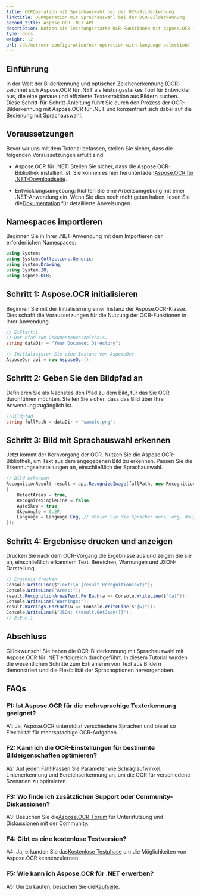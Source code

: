 ```yaml
---
title: OCROperation mit Sprachauswahl bei der OCR-Bilderkennung
linktitle: OCROperation mit Sprachauswahl bei der OCR-Bilderkennung
second_title: Aspose.OCR .NET API
description: Nutzen Sie leistungsstarke OCR-Funktionen mit Aspose.OCR für .NET. Extrahieren Sie nahtlos Text aus Bildern.
type: docs
weight: 12
url: /de/net/ocr-configuration/ocr-operation-with-language-selection/
---
```

## Einführung

In der Welt der Bilderkennung und optischen Zeichenerkennung (OCR) zeichnet sich Aspose.OCR für .NET als leistungsstarkes Tool für Entwickler aus, die eine genaue und effiziente Textextraktion aus Bildern suchen. Diese Schritt-für-Schritt-Anleitung führt Sie durch den Prozess der OCR-Bilderkennung mit Aspose.OCR für .NET und konzentriert sich dabei auf die Bedienung mit Sprachauswahl.

## Voraussetzungen

Bevor wir uns mit dem Tutorial befassen, stellen Sie sicher, dass die folgenden Voraussetzungen erfüllt sind:

-  Aspose.OCR für .NET: Stellen Sie sicher, dass die Aspose.OCR-Bibliothek installiert ist. Sie können es hier herunterladen[Aspose.OCR für .NET-Downloadseite](https://releases.aspose.com/ocr/net/).

- Entwicklungsumgebung: Richten Sie eine Arbeitsumgebung mit einer .NET-Anwendung ein. Wenn Sie dies noch nicht getan haben, lesen Sie die[Dokumentation](https://reference.aspose.com/ocr/net/) für detaillierte Anweisungen.

## Namespaces importieren

Beginnen Sie in Ihrer .NET-Anwendung mit dem Importieren der erforderlichen Namespaces:

```csharp
using System;
using System.Collections.Generic;
using System.Drawing;
using System.IO;
using Aspose.OCR;
```

## Schritt 1: Aspose.OCR initialisieren

Beginnen Sie mit der Initialisierung einer Instanz der Aspose.OCR-Klasse. Dies schafft die Voraussetzungen für die Nutzung der OCR-Funktionen in Ihrer Anwendung.

```csharp
// ExStart:1
// Der Pfad zum Dokumentenverzeichnis.
string dataDir = "Your Document Directory";

// Initialisieren Sie eine Instanz von AsposeOcr
AsposeOcr api = new AsposeOcr();
```

## Schritt 2: Geben Sie den Bildpfad an

Definieren Sie als Nächstes den Pfad zu dem Bild, für das Sie OCR durchführen möchten. Stellen Sie sicher, dass das Bild über Ihre Anwendung zugänglich ist.

```csharp
//Bildpfad
string fullPath = dataDir + "sample.png";
```

## Schritt 3: Bild mit Sprachauswahl erkennen

Jetzt kommt der Kernvorgang der OCR. Nutzen Sie die Aspose.OCR-Bibliothek, um Text aus dem angegebenen Bild zu erkennen. Passen Sie die Erkennungseinstellungen an, einschließlich der Sprachauswahl.

```csharp
// Bild erkennen
RecognitionResult result = api.RecognizeImage(fullPath, new RecognitionSettings
{
    DetectAreas = true,
    RecognizeSingleLine = false,
    AutoSkew = true,
    SkewAngle = 0.2F,
    Language = Language.Eng, // Wählen Sie die Sprache: none, eng, deu, por, spa, fra, ita, cze, dan, dum, est, fin, lav, lit, nor, pol, rum, srp_hrv, slk, slv, swe, chi
});
```

## Schritt 4: Ergebnisse drucken und anzeigen

Drucken Sie nach dem OCR-Vorgang die Ergebnisse aus und zeigen Sie sie an, einschließlich erkanntem Text, Bereichen, Warnungen und JSON-Darstellung.

```csharp
// Ergebnis drucken
Console.WriteLine($"Text:\n {result.RecognitionText}");
Console.WriteLine("Areas:");
result.RecognitionAreasText.ForEach(a => Console.WriteLine($"{a}"));
Console.WriteLine("Warnings:");
result.Warnings.ForEach(w => Console.WriteLine($"{w}"));
Console.WriteLine($"JSON: {result.GetJson()}");
// ExEnd:1
```

## Abschluss

Glückwunsch! Sie haben die OCR-Bilderkennung mit Sprachauswahl mit Aspose.OCR für .NET erfolgreich durchgeführt. In diesem Tutorial wurden die wesentlichen Schritte zum Extrahieren von Text aus Bildern demonstriert und die Flexibilität der Sprachoptionen hervorgehoben.

## FAQs

### F1: Ist Aspose.OCR für die mehrsprachige Texterkennung geeignet?

A1: Ja, Aspose.OCR unterstützt verschiedene Sprachen und bietet so Flexibilität für mehrsprachige OCR-Aufgaben.

### F2: Kann ich die OCR-Einstellungen für bestimmte Bildeigenschaften optimieren?

A2: Auf jeden Fall! Passen Sie Parameter wie Schräglaufwinkel, Linienerkennung und Bereichserkennung an, um die OCR für verschiedene Szenarien zu optimieren.

### F3: Wo finde ich zusätzlichen Support oder Community-Diskussionen?

 A3: Besuchen Sie die[Aspose.OCR-Forum](https://forum.aspose.com/c/ocr/16) für Unterstützung und Diskussionen mit der Community.

### F4: Gibt es eine kostenlose Testversion?

 A4: Ja, erkunden Sie das[Kostenlose Testphase](https://releases.aspose.com/) um die Möglichkeiten von Aspose.OCR kennenzulernen.

### F5: Wie kann ich Aspose.OCR für .NET erwerben?

 A5: Um zu kaufen, besuchen Sie die[Kaufseite](https://purchase.aspose.com/buy).

